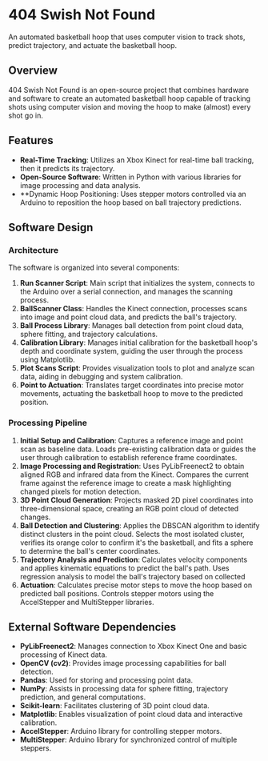# 404 Swish Not Found

An automated basketball hoop that uses computer vision to track shots, predict trajectory, and actuate the basketball hoop.

## Overview

404 Swish Not Found is an open-source project that combines hardware and software to create an automated basketball hoop capable of tracking shots using computer vision and moving the hoop to make (almost) every shot go in.

## Features

- **Real-Time Tracking**: Utilizes an Xbox Kinect for real-time ball tracking, then it predicts its trajectory.
- **Open-Source Software**: Written in Python with various libraries for image processing and data analysis.
- **Dynamic Hoop Positioning: Uses stepper motors controlled via an Arduino to reposition the hoop based on ball trajectory predictions.

## Software Design

### Architecture

The software is organized into several components:

1. **Run Scanner Script**: Main script that initializes the system, connects to the Arduino over a serial connection, and manages the scanning process.
2. **BallScanner Class**: Handles the Kinect connection, processes scans into image and point cloud data, and predicts the ball's trajectory.
3. **Ball Process Library**: Manages ball detection from point cloud data, sphere fitting, and trajectory calculations.
4. **Calibration Library**: Manages initial calibration for the basketball hoop's depth and coordinate system, guiding the user through the process using Matplotlib.
5. **Plot Scans Script**: Provides visualization tools to plot and analyze scan data, aiding in debugging and system calibration.
6. **Point to Actuation**: Translates target coordinates into precise motor movements, actuating the basketball hoop to move to the predicted position.

### Processing Pipeline

1. **Initial Setup and Calibration**: Captures a reference image and point scan as baseline data. Loads pre-existing calibration data or guides the user through calibration to establish reference frame coordinates.
2. **Image Processing and Registration**: Uses PyLibFreenect2 to obtain aligned RGB and infrared data from the Kinect. Compares the current frame against the reference image to create a mask highlighting changed pixels for motion detection.
3. **3D Point Cloud Generation**: Projects masked 2D pixel coordinates into three-dimensional space, creating an RGB point cloud of detected changes.
4. **Ball Detection and Clustering**: Applies the DBSCAN algorithm to identify distinct clusters in the point cloud. Selects the most isolated cluster, verifies its orange color to confirm it's the basketball, and fits a sphere to determine the ball's center coordinates.
5. **Trajectory Analysis and Prediction**: Calculates velocity components and applies kinematic equations to predict the ball's path. Uses regression analysis to model the ball's trajectory based on collected
6. **Actuation**: Calculates precise motor steps to move the hoop based on predicted ball positions. Controls stepper motors using the AccelStepper and MultiStepper libraries.

## External Software Dependencies

- **PyLibFreenect2**: Manages connection to Xbox Kinect One and basic processing of Kinect data.
- **OpenCV (cv2)**: Provides image processing capabilities for ball detection.
- **Pandas**: Used for storing and processing point data.
- **NumPy**: Assists in processing data for sphere fitting, trajectory prediction, and general computations.
- **Scikit-learn**: Facilitates clustering of 3D point cloud data.
- **Matplotlib**: Enables visualization of point cloud data and interactive calibration.
- **AccelStepper**: Arduino library for controlling stepper motors.
- **MultiStepper**: Arduino library for synchronized control of multiple steppers.
